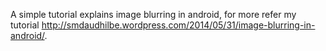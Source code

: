 A simple tutorial explains image blurring in android, for more refer my tutorial http://smdaudhilbe.wordpress.com/2014/05/31/image-blurring-in-android/.
